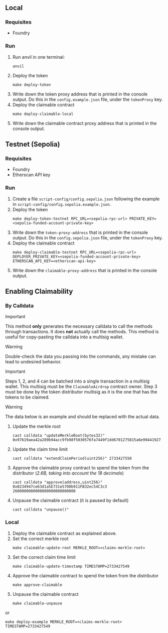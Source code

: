 #

## Local

### Requisites

- Foundry

### Run

1. Run anvil in one terminal:
   ```
   anvil
   ```
2. Deploy the token
   ```
   make deploy-token
   ```
3. Write down the token proxy address that is printed in the console output. Do this in the `config.example.json` file, under the `tokenProxy` key.
4. Deploy the claimable contract
   ```
   make deploy-claimable-local
   ```
5. Write down the claimable contract proxy address that is printed in the console output.

## Testnet (Sepolia)

### Requisites

- Foundry
- Etherscan API key

### Run

1. Create a file `script-config/config.sepolia.json` following the example in `script-config/config.sepolia.example.json`.
2. Deploy the token
   ```
   make deploy-token-testnet RPC_URL=<sepolia-rpc-url> PRIVATE_KEY=<sepolia-funded-account-private-key>
   ```
3. Write down the `token-proxy-address` that is printed in the console output. Do this in the `config.sepolia.json` file, under the `tokenProxy` key.
4. Deploy the claimable contract
   ```
   make deploy-claimable-testnet RPC_URL=<sepolia-rpc-url> DEPLOYER_PRIVATE_KEY=<sepolia-funded-account-private-key> ETHERSCAN_API_KEY=<etherscan-api-key>
   ```
5. Write down the `claimable-proxy-address` that is printed in the console output.

## Enabling Claimability

### By Calldata

> [!IMPORTANT]
> This method **only** generates the necessary calldata to call the methods through transactions. It does **not** actually call the methods.
> This method is useful for copy-pasting the calldata into a multisig wallet.

> [!WARNING]
> Double-check the data you passing into the commands, any mistake can lead to undesired behavior.

> [!IMPORTANT]
> Steps 1, 2, and 4 can be batched into a single transaction in a multisig wallet. This multisig must be the `ClaimableAirdrop` contract owner.
> Step 3 must be done by the token distributor multisig as it is the one that has the tokens to be claimed.

> [!WARNING]
> The data below is an example and should be replaced with the actual data.

1. Update the merkle root
   ```
   cast calldata "updateMerkleRoot(bytes32)" 0x97619aea42a289b94acc9fb98f5030576fa7449f1dd6701275815a6e99441927
   ```
2. Update the claim time limit
   ```
   cast calldata "extendClaimPeriod(uint256)" 2733427550
   ```
3. Approve the claimable proxy contract to spend the token from the distributor (_2.6B, taking into account the 18 decimals_)
   ```
   cast calldata "approve(address,uint256)" 0x0234947ce63d1a5E731e5700b911FB32ec54C3c3 2600000000000000000000000000
   ```
4. Unpause the claimable contract (it is paused by default)
   ```
   cast calldata "unpause()"
   ```

### Local

1. Deploy the claimable contract as explained above.
2. Set the correct merkle root
   ```
   make claimable-update-root MERKLE_ROOT=<claims-merkle-root>
   ```
3. Set the correct claim time limit
   ```
   make claimable-update-timestamp TIMESTAMP=2733427549
   ```
4. Approve the claimable contract to spend the token from the distributor
   ```
   make approve-claimable
   ```
5. Unpause the claimable contract
   ```
   make claimable-unpause
   ```

or

```
make deploy-example MERKLE_ROOT=<claims-merkle-root> TIMESTAMP=2733427549
```

